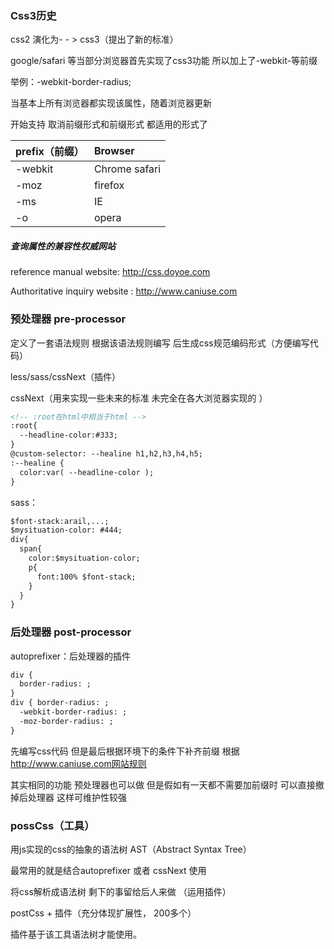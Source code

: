 ### Css3历史

css2 演化为- - > css3（提出了新的标准）

google/safari 等当部分浏览器首先实现了css3功能 所以加上了-webkit-等前缀

举例：-webkit-border-radius;

当基本上所有浏览器都实现该属性，随着浏览器更新

开始支持 取消前缀形式和前缀形式 都适用的形式了

| prefix（前缀） | Browser       |
| -------------- | :------------ |
| -webkit        | Chrome safari |
| -moz           | firefox       |
| -ms            | IE            |
| -o             | opera         |

##### 查询属性的兼容性权威网站

reference manual website: http://css.doyoe.com

Authoritative inquiry website : http://www.caniuse.com

### 预处理器 pre-processor

定义了一套语法规则 根据该语法规则编写 后生成css规范编码形式（方便编写代码）

less/sass/cssNext（插件）

cssNext（用来实现一些未来的标准 未完全在各大浏览器实现的 ）

```html
<!-- :root在html中相当于html -->
:root{ 
  --headline-color:#333; 
}
@custom-selector: --healine h1,h2,h3,h4,h5;
:--healine { 
  color:var( --headline-color ); 
}
```

sass：

```html
$font-stack:arail,...; 
$mysituation-color: #444; 
div{ 
  span{ 
    color:$mysituation-color; 
    p{ 
      font:100% $font-stack;
    } 
  } 
}
```



### 后处理器 post-processor

autoprefixer：后处理器的插件

```html
div { 
  border-radius: ; 
} 
div { border-radius: ; 
  -webkit-border-radius: ;
  -moz-border-radius: ;
}
```

先编写css代码 但是最后根据环境下的条件下补齐前缀  根据 http://www.caniuse.com网站规则

其实相同的功能 预处理器也可以做 但是假如有一天都不需要加前缀时 可以直接撤掉后处理器 这样可维护性较强

### possCss（工具）

用js实现的css的抽象的语法树 AST（Abstract Syntax Tree）

最常用的就是结合autoprefixer 或者 cssNext 使用

将css解析成语法树 剩下的事留给后人来做 （运用插件）

postCss + 插件（充分体现扩展性， 200多个）

插件基于该工具语法树才能使用。

